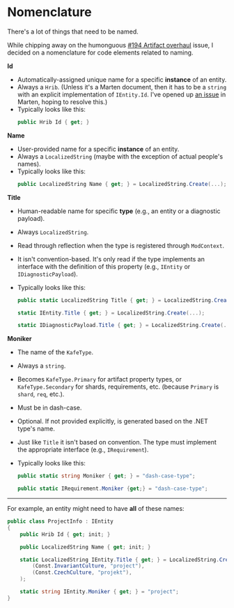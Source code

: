 # Nomenclature

There's a lot of things that need to be named.

While chipping away on the humonguous [#194 Artifact overhaul](https://gitlab.fi.muni.cz/legtvar/kafe/-/issues/194)
issue, I decided on a nomenclature for code elements related to naming.

**Id**

- Automatically-assigned unique name for a specific **instance** of an entity.
- Always a `Hrib`. (Unless it's a Marten document, then it has to be a `string` with an explicit implementation
  of `IEntity.Id`. I've opened up [an issue](https://github.com/JasperFx/marten/issues/3765) in Marten,
  hoping to resolve this.)
- Typically looks like this:
  ```csharp
  public Hrib Id { get; }
  ```

**Name**

- User-provided name for a specific **instance** of an entity.
- Always a `LocalizedString` (maybe with the exception of actual people's names).
- Typically looks like this:
  ```csharp
  public LocalizedString Name { get; } = LocalizedString.Create(...);
  ```

**Title**

- Human-readable name for specific **type** (e.g., an entity or a diagnostic payload).
- Always `LocalizedString`.
- Read through reflection when the type is registered through `ModContext`.
- It isn't convention-based. It's only read if the type implements an interface with the definition of this property
  (e.g., `IEntity` or `IDiagnosticPayload`).
- Typically looks like this:

  ```csharp
  public static LocalizedString Title { get; } = LocalizedString.Create(...);

  static IEntity.Title { get; } = LocalizedString.Create(...);

  static IDiagnosticPayload.Title { get; } = LocalizedString.Create(...);
  ```

**Moniker**

- The name of the `KafeType`.
- Always a `string`.
- Becomes `KafeType.Primary` for artifact property types, or `KafeType.Secondary` for shards, requirements, etc.
  (because `Primary` is `shard`, `req`, etc.).
- Must be in dash-case.
- Optional. If not provided explicitly, is generated based on the .NET type's name.
- Just like `Title` it isn't based on convention. The type must implement the appropriate interface
  (e.g., `IRequirement`).
- Typically looks like this:

  ```csharp
  public static string Moniker { get; } = "dash-case-type";

  public static IRequirement.Moniker {get;} = "dash-case-type";
  ```

---

For example, an entity might need to have **all** of these names:

```csharp
public class ProjectInfo : IEntity
{
    public Hrib Id { get; init; }

    public LocalizedString Name { get; init; }

    static LocalizedString IEntity.Title { get; } = LocalizedString.Create(
        (Const.InvariantCulture, "project"),
        (Const.CzechCulture, "projekt"),
    );

    static string IEntity.Moniker { get; } = "project";
}
```
